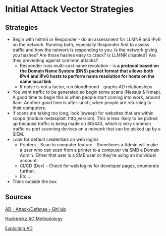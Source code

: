 # Initial Attack Vector Strategies

## Strategies

- Begin with mitm6 or Responder - do an assessment for LLMNR and IPv6 on the network. Running both, especially Responder first to assess traffic and how the network is responding to you. Is the network giving you hashes? Are those hashes easy to crack? Is LLMNR disabled? Are they preventing against common attacks?
    - Responder runs multi-cast name resolution - is **a protocol based on the
    Domain Name System (DNS) packet format that allows both IPv4 and IPv6 
    hosts to perform name resolution for hosts on the same local link**
    - If noise is not a factor, run bloodhound - graphs AD relationships
- You want traffic to be generated so begin some scans (Nessus & Nmap). A good time to begin this is when people start coming into work, around 8am. Another good time is after lunch, when people are returning to their computers.
- If scans are taking too long, look (sweep) for websites that are within scope (module metasploit: http_version). This is less likely to be picked up because traffic is being made on 80/443, which is very common traffic vs port scanning devices on a network that can be picked up by a SIEM.
- Look for default credentials on web logins
    - Printers - Scan to computer feature - Sometimes a Admin will make a user who can scan from a printer to a computer via SMB a Domain Admin. Either that user is a SMB user or they’re using an individual account.
    - CI/CD (Dev) - Check for web logins for developer pages, enumerate further.
    - Etc....
- Think outside the box

## Sources
[AD - Attack/Defense - GitHub](https://github.com/infosecn1nja/AD-Attack-Defense#discovery)

[Hacktrickz AD Methodology](https://book.hacktricks.xyz/windows-hardening/active-directory-methodology)

[Exploiting AD](https://adsecurity.org/?p=2362)
